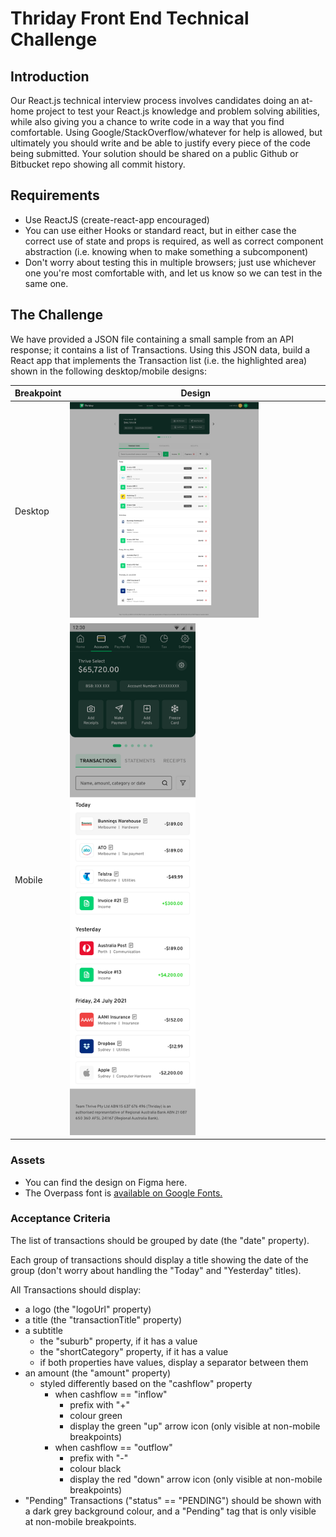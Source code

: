# Thriday Front End Technical Challenge

## Introduction

Our React.js technical interview process involves candidates doing an at-home project to test your React.js knowledge and problem solving abilities, while also giving you a chance to write code in a way that you find comfortable.
Using Google/StackOverflow/whatever for help is allowed, but ultimately you should write and be able to justify every piece of the code being submitted.
Your solution should be shared on a public Github or Bitbucket repo showing all commit history.

## Requirements

* Use ReactJS (create-react-app encouraged)
* You can use either Hooks or standard react, but in either case the correct use of state and props is required, as well as correct component abstraction (i.e. knowing when to make something a subcomponent)
* Don't worry about testing this in multiple browsers; just use whichever one you're most comfortable with, and let us know so we can test in the same one.

## The Challenge

We have provided a JSON file containing a small sample from an API response; it contains a list of Transactions. Using this JSON data, build a React app that implements the Transaction list (i.e. the highlighted area) shown in the following desktop/mobile designs:

| Breakpoint      | Design      |
|------------|-------------|
| Desktop | <img src="screens/desktop.png" width="75%" height="75%" />  |
| Mobile | <img src="screens/mobile.png" width="50%" height="50%" /> |



### Assets

* You can find the design on Figma here.
* The Overpass font is [available on Google Fonts.](https://fonts.google.com/specimen/Overpass)

### Acceptance Criteria

The list of transactions should be grouped by date (the "date" property).

Each group of transactions should display a title showing the date of the group (don't worry about handling the "Today" and "Yesterday" titles).

All Transactions should display:

* a logo (the "logoUrl" property)
* a title (the "transactionTitle" property)
* a subtitle
  * the "suburb" property, if it has a value
  * the "shortCategory" property, if it has a value
  * if both properties have values, display a separator between them
* an amount (the "amount" property)
  * styled differently based on the "cashflow" property
    * when cashflow == "inflow"
      * prefix with "+"
      * colour green
      * display the green "up" arrow icon (only visible at non-mobile breakpoints)
    * when cashflow == "outflow"
      * prefix with "-"
      * colour black
      * display the red "down" arrow icon (only visible at non-mobile breakpoints)
* "Pending" Transactions ("status" == "PENDING") should be shown with a dark grey background colour, and a "Pending" tag that is only visible at non-mobile breakpoints.
